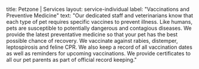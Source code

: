 title: Petzone | Services
layout: service-individual
label: "Vaccinations and Preventive Medicine"
text: "Our dedicated staff and veterinarians know that each type of pet requires specific vaccines to prevent illness. Like humans, pets are susceptible to potentially dangerous and contagious diseases. We provide the latest preventative medicine so that your pet has the best possible chance of recovery. We vaccinate against rabies, distemper, leptospirosis and feline CPR. We also keep a record of all vaccination dates as well as reminders for upcoming vaccinations. We provide certificates to all our pet parents as part of official record keeping."